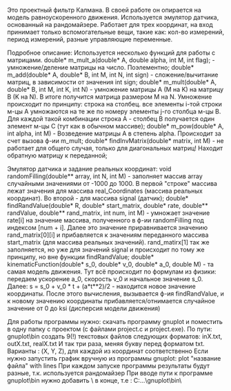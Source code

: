 Это проектный фильтр Калмана.
В своей работе он опирается на модель равноускоренного движения.
Используется эмулятор датчика, основанный на рандомайзере.
Работает для трех координат, на вход принимает только вспомогательные вещи, такие как: кол-во измерений, период измерений, разные управляющие переменные.

Подробное описание:
Используется несколько функций для работы с матрицами.
double* m_mult_a(double* A, double alpha, int M, int flag); - умножение/деление матрицы на число. Поэлементно;
double* m_add(double* A, double* B, int M, int N, int sign) - сложение/вычитание матриц, в зависимости от значения int sign;
double* m_mult(double* A, double* B, int M, int K, int N) - умножение матрицы A (M на K) на матрицу B (K на N). В итоге получится матрица размером M на N.
Умножение происходит по принципу: строка на столбец. все элементы i-той строки м-цы A умножаются на те же по номеру элементы j-го столбца м-цы B.
Для каждой такой комбинации строка A - столбец B получается один элемент м-цы C (тут как в обычном массиве);
double* m_pow(double* A, int alpha, int M) - Возведение матрицы A в степень alpha. Происходит за счет вызова ф-ии m_mult;
double* findInvMatrix(double* matrix, int M) - не работает для общего случая, только для диагональных матриц! Находит обратную матрицу к переданной;

Эмулятор датчика и задание реальных координат:
void randomFilling(double** array, int N, int M) - заполняет массив array случайными значениями от -1000 до 1000. В первой "строке" массива лежат значения
для массива real_Coordinates (массива реальных координат). Во второй - для массива signal (датчик);
double* findRandValue(double* R, double* start_matrix, double* rate, double** randValue, double** rand_matrix, int num, int M) - умножает значение rate[i] на
значение массива, полученного в ф-ии randomFilling под индексом [num + i]. Далее это значение приравнивается значению rand_matrix[0][i] и прибавляется к значениям переданного массива start_matrix (для массива реальных значений). rand_matirx[1] так же заполняется, но уже для значений signal и происходит по тому же принципу, но вне функции findRandValue;
double* kinematicFunction(double* s_0, double* v_0, double* a_0, double M) - та самая модель движения. Тут всё происходит по формулам из физики: передаем
ускорение a_0, скорость v_0 и начальное значение s_0. Далее: s = s_0 + v_0 * t + (a*t**2)/2 - находится новое значение координаты.
После этого вычисления, вызывается ф-ия findRandValue, и к новому значению координаты прибавляется/отнимается случайное значение от 0 до ksi (дисперсия модели движения)


Для работы программы нужно: скачать программу gnuplot и поместить в одну папку с проектом (с файлами project.c и project.exe).
По пути: gnuplot\bin создать 9(!) текстовых файлов следующих форматов:
inX.txt, outX.txt, realX.txt
И так три раза, меняя букву перед форматом txt. Варианты : (X, Y, Z), для каждой из координат соответственно
Если нужно запустить график вручную из программы gnuplot: plot "название файла" with lines
При каждом запуске программы результаты будут разные, т.к. используется рандомайзер
При вводе пути к программе gnuplot\bin нужно добавить \ в конце, т.е : С:\...\gnuplot\bin\
